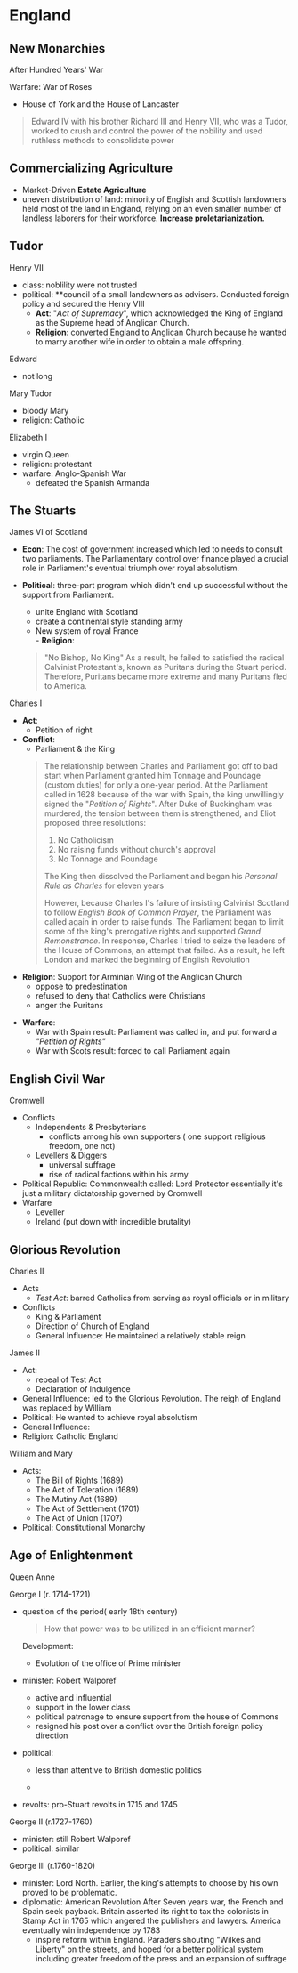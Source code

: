 
# England

## New Monarchies
After Hundred Years' War

Warfare: War of Roses
- House of York and the House of Lancaster
> Edward IV with his brother Richard III and Henry VII, who was a Tudor, worked to crush and control the power of the nobility and used ruthless methods to consolidate power

## Commercializing Agriculture
 - Market-Driven **Estate Agriculture**
 - uneven distribution of land: minority of English and Scottish landowners held most of the land in England, relying on an even smaller number of landless laborers for their workforce. **Increase proletarianization.**
## Tudor
Henry VII
- class: noblility were not trusted
- political: **council of a small landowners as advisers. Conducted foreign policy and secured the
Henry VIII
   * **Act**: "_Act of Supremacy_", which acknowledged the King of England as the Supreme head of Anglican Church.
   * **Religion**: converted England to Anglican Church because he wanted to marry another wife in order to obtain a male offspring.

Edward
- not long
 
Mary Tudor
- bloody Mary
- religion: Catholic

Elizabeth I
- virgin Queen
- religion: protestant
- warfare: Anglo-Spanish War
  - defeated the Spanish Armanda

## The Stuarts
James VI of Scotland
   - **Econ**: The cost of government increased which led to needs to consult two parliaments. The Parliamentary control over finance played a crucial role in Parliament's eventual triumph over royal absolutism.
   
   - **Political**: three-part program which didn't end up successful without the support from Parliament.
        - unite England with Scotland
        - create a continental style standing army
        - New  system of royal France       
    - **Religion**:
      > "No Bishop, No King"
     As a result, he failed to satisfied the radical Calvinist Protestant's, known as Puritans during the Stuart period. Therefore, Puritans became more extreme and many Puritans fled to America.

Charles I
* **Act**: 
  - Petition of right
* **Conflict**:
  *  Parliament & the King
   >The relationship between Charles and Parliament got off to bad start when Parliament granted him Tonnage and Poundage (custom duties) for only a one-year period. At the Parliament called in 1628 because of the war with Spain, the king unwillingly signed the "_Petition of Rights_". After Duke of Buckingham was murdered, the tension between them is strengthened, and Eliot proposed three resolutions: 
   >1. No Catholicism
   >2. No raising funds without church's approval
   >3. No Tonnage and Poundage
   >
  >The King then dissolved the Parliament and began his *Personal Rule as Charles* for eleven years
   >
   >However, because Charles I's failure of insisting Calvinist Scotland to follow _English Book of Common Prayer_, the Parliament was called again in order to raise funds. The Parliament began to limit some of the king's prerogative rights and supported _Grand Remonstrance_. In response, Charles I tried to seize the leaders of the House of Commons, an attempt that failed. As a result, he left London and marked the beginning of English Revolution
* **Religion**:  Support for Arminian Wing of the Anglican Church
     * oppose to predestination
     * refused to deny that Catholics were Christians
     * anger the Puritans
 - **Warfare**: 
   - War with Spain
    result: Parliament was called in, and put forward a _"Petition of Rights"_
    - War with Scots
    result: forced to call Parliament again


## English Civil War

Cromwell
 - Conflicts
   - Independents & Presbyterians
     - conflicts among his own supporters ( one support religious freedom, one not)
   - Levellers & Diggers
     -  universal suffrage
     -  rise of radical factions within his army
  - Political
     Republic: Commonwealth
     called: Lord Protector
     essentially it's just a military dictatorship governed by Cromwell
 - Warfare
   - Leveller
   - Ireland (put down with incredible brutality)

## Glorious Revolution

Charles II
- Acts
  - _Test Act_: barred Catholics from serving as royal officials or in military
 - Conflicts
   - King & Parliament
    - Direction of Church of England 
   - General Influence: He maintained a relatively stable reign
 
James II
 - Act: 
   - repeal of Test Act
   - Declaration of Indulgence
 - General Influence: led to the Glorious Revolution. The reigh of England was replaced by William
 - Political: He wanted to achieve royal absolutism
 - General Influence: 
 - Religion: Catholic England

William and Mary
  - Acts:
    - The Bill of Rights (1689)
    - The Act of Toleration (1689)
    - The Mutiny Act (1689)
    - The Act of Settlement (1701)
    - The Act of Union (1707) 
  - Political: Constitutional Monarchy

## Age of Enlightenment
Queen Anne 

George I (r. 1714-1721)
  - question of the period( early 18th century)
    > How that power was to be utilized in an efficient manner?
  
    Development: 
    - Evolution of the office of Prime minister
    
  - minister: Robert Walporef
    - active and influential
    - support in the lower class
    - political patronage to ensure support from the house of Commons
    - resigned his post over a conflict over the British foreign policy direction
  - political:
    -  less than attentive to British domestic politics
   
    - 
- revolts: pro-Stuart revolts in 1715 and 1745

George II (r.1727-1760)
  - minister: still Robert Walporef
  - political: similar

George III (r.1760-1820)
  - minister: Lord North. Earlier, the king's attempts to choose by his own proved to be problematic.
  - diplomatic: American Revolution
     After Seven years war, the French and Spain seek payback.
   Britain asserted its right to tax the colonists in Stamp Act in 1765 which angered the publishers and lawyers. America eventually win independence by 1783
     - inspire reform within England. Paraders shouting "Wilkes and Liberty" on the streets, and hoped for a better political system including greater freedom of the press and an expansion of suffrage



<!--stackedit_data:
eyJoaXN0b3J5IjpbLTQ2NTU0NDcwOSw0OTMxNzE0OCwtMTgxMz
g0OTQzNSwtMTQ2NzIyNTkyNSw3MzA5OTgxMTZdfQ==
-->